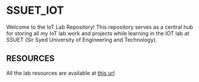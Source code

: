 # SSUET_IOT
 Welcome to the IoT Lab Repository! This repository serves as a central hub for storing all my IoT lab work and projects while learning in the IOT lab at SSUET (Sir Syed University of Engineering and Technology).
 
 ## RESOURCES
 All the lab resources are available at [this url](https://drive.google.com/drive/folders/1dluzAbiNSe0DIZXeH4KFGX2U5wUFbjMk?usp=sharing)
 
